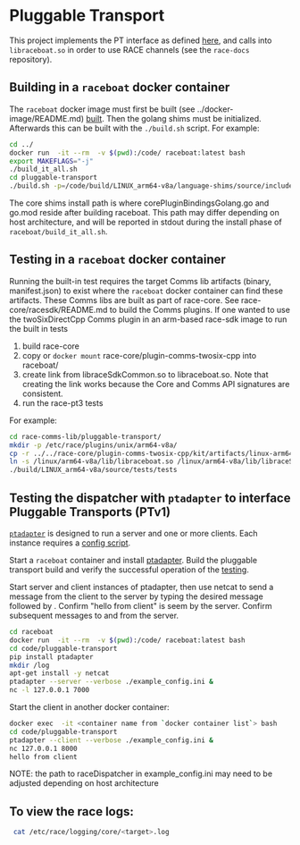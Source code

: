 # Pluggable Transport
This project implements the PT interface as defined [here](https://www.pluggabletransports.info/spec/), and calls into `libraceboat.so` in order to use RACE channels (see the `race-docs` repository).  


## Building in a `raceboat` docker container
The `raceboat` docker image must first be built (see ../docker-image/README.md) [built](../README.md#creating-raceboat-docker-image).  Then the golang shims must be initialized.  Afterwards this can be built with the `./build.sh` script.  For example:

```bash
cd ../
docker run  -it --rm  -v $(pwd):/code/ raceboat:latest bash
export MAKEFLAGS="-j"
./build_it_all.sh
cd pluggable-transport
./build.sh -p=/code/build/LINUX_arm64-v8a/language-shims/source/include/src/core
```

The core shims install path is where corePluginBindingsGolang.go and go.mod reside after building raceboat.  This path may differ depending on host architecture, and will be reported in stdout during the install phase of `raceboat/build_it_all.sh`.

## Testing in a `raceboat` docker container
Running the built-in test requires the target Comms lib artifacts (binary, manifest.json) to exist where the `raceboat` docker container can find these artifacts.  These Comms libs are built as part of race-core.  See race-core/racesdk/README.md to build the Comms plugins.  If one wanted to use the twoSixDirectCpp Comms plugin in an arm-based race-sdk image to run the built in tests
1. build race-core
2. copy or `docker mount` race-core/plugin-comms-twosix-cpp into raceboat/
3. create link from libraceSdkCommon.so to libraceboat.so.  Note that creating the link works because the Core and Comms API signatures are consistent.
4. run the race-pt3 tests

For example:
```bash
cd race-comms-lib/pluggable-transport/
mkdir -p /etc/race/plugins/unix/arm64-v8a/
cp -r ../../race-core/plugin-comms-twosix-cpp/kit/artifacts/linux-arm64-v8a-client/* /etc/race/plugins/unix/arm64-v8a/
ln -s /linux/arm64-v8a/lib/libraceboat.so /linux/arm64-v8a/lib/libraceSdkCommon.so
./build/LINUX_arm64-v8a/source/tests/tests
```

## Testing the dispatcher with `ptadapter` to interface Pluggable Transports (PTv1)
[`ptadapter`](https://github.com/twisteroidambassador/ptadapter) is designed to run a server and one or more clients.  Each instance requires a [config script](https://ptadapter.readthedocs.io/en/latest/console_script.html).  

Start a `raceboat` container and install [ptadapter](https://github.com/twisteroidambassador/ptadapter).  Build the pluggable transport build and verify the successful operation of the [testing](#testing-in-a-raceboat-docker-container).  

Start server and client instances of ptadapter, then use netcat to send a message from the client to the server by typing the desired message followed by <enter>.  Confirm "hello from client" is seem by the server.  Confirm subsequent messages to and from the server.  

```bash
cd raceboat
docker run  -it --rm  -v $(pwd):/code/ raceboat:latest bash
cd code/pluggable-transport
pip install ptadapter
mkdir /log
apt-get install -y netcat
ptadapter --server --verbose ./example_config.ini &
nc -l 127.0.0.1 7000
```

Start the client in another docker container:
```bash
docker exec  -it <container name from `docker container list`> bash
cd code/pluggable-transport
ptadapter --client --verbose ./example_config.ini &
nc 127.0.0.1 8000
hello from client
```

NOTE: the path to raceDispatcher in example_config.ini may need to be adjusted depending on host architecture

## To view the race logs:
```bash
 cat /etc/race/logging/core/<target>.log
```